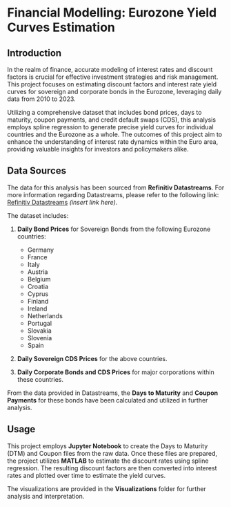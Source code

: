# Financial Modelling: Eurozone Yield Curves Estimation

## Introduction

In the realm of finance, accurate modeling of interest rates and discount factors is crucial for effective investment strategies and risk management. This project focuses on estimating discount factors and interest rate yield curves for sovereign and corporate bonds in the Eurozone, leveraging daily data from 2010 to 2023.

Utilizing a comprehensive dataset that includes bond prices, days to maturity, coupon payments, and credit default swaps (CDS), this analysis employs spline regression to generate precise yield curves for individual countries and the Eurozone as a whole. The outcomes of this project aim to enhance the understanding of interest rate dynamics within the Euro area, providing valuable insights for investors and policymakers alike.

## Data Sources

The data for this analysis has been sourced from **Refinitiv Datastreams**. For more information regarding Datastreams, please refer to the following link: [Refinitiv Datastreams](#) *(insert link here)*.

The dataset includes:

1. **Daily Bond Prices** for Sovereign Bonds from the following Eurozone countries:
   - Germany
   - France
   - Italy
   - Austria
   - Belgium
   - Croatia
   - Cyprus
   - Finland
   - Ireland
   - Netherlands
   - Portugal
   - Slovakia
   - Slovenia
   - Spain

2. **Daily Sovereign CDS Prices** for the above countries.

3. **Daily Corporate Bonds and CDS Prices** for major corporations within these countries.

From the data provided in Datastreams, the **Days to Maturity** and **Coupon Payments** for these bonds have been calculated and utilized in further analysis.

## Usage

This project employs **Jupyter Notebook** to create the Days to Maturity (DTM) and Coupon files from the raw data. Once these files are prepared, the project utilizes **MATLAB** to estimate the discount rates using spline regression. The resulting discount factors are then converted into interest rates and plotted over time to estimate the yield curves.

The visualizations are provided in the **Visualizations** folder for further analysis and interpretation.
